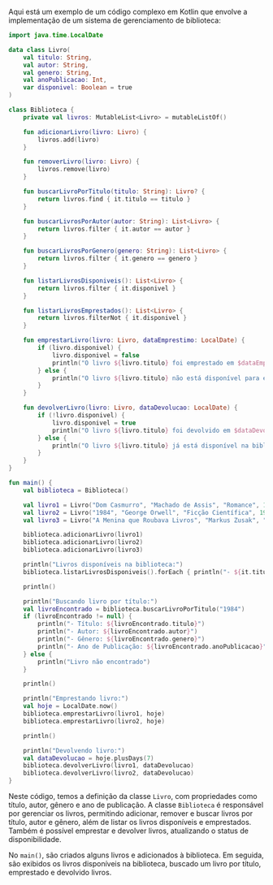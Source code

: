 Aqui está um exemplo de um código complexo em Kotlin que envolve a implementação de um sistema de gerenciamento de biblioteca:

```kotlin
import java.time.LocalDate

data class Livro(
    val titulo: String,
    val autor: String,
    val genero: String,
    val anoPublicacao: Int,
    var disponivel: Boolean = true
)

class Biblioteca {
    private val livros: MutableList<Livro> = mutableListOf()

    fun adicionarLivro(livro: Livro) {
        livros.add(livro)
    }

    fun removerLivro(livro: Livro) {
        livros.remove(livro)
    }

    fun buscarLivroPorTitulo(titulo: String): Livro? {
        return livros.find { it.titulo == titulo }
    }

    fun buscarLivrosPorAutor(autor: String): List<Livro> {
        return livros.filter { it.autor == autor }
    }

    fun buscarLivrosPorGenero(genero: String): List<Livro> {
        return livros.filter { it.genero == genero }
    }

    fun listarLivrosDisponiveis(): List<Livro> {
        return livros.filter { it.disponivel }
    }

    fun listarLivrosEmprestados(): List<Livro> {
        return livros.filterNot { it.disponivel }
    }

    fun emprestarLivro(livro: Livro, dataEmprestimo: LocalDate) {
        if (livro.disponivel) {
            livro.disponivel = false
            println("O livro ${livro.titulo} foi emprestado em $dataEmprestimo")
        } else {
            println("O livro ${livro.titulo} não está disponível para empréstimo")
        }
    }

    fun devolverLivro(livro: Livro, dataDevolucao: LocalDate) {
        if (!livro.disponivel) {
            livro.disponivel = true
            println("O livro ${livro.titulo} foi devolvido em $dataDevolucao")
        } else {
            println("O livro ${livro.titulo} já está disponível na biblioteca")
        }
    }
}

fun main() {
    val biblioteca = Biblioteca()

    val livro1 = Livro("Dom Casmurro", "Machado de Assis", "Romance", 1899)
    val livro2 = Livro("1984", "George Orwell", "Ficção Científica", 1949)
    val livro3 = Livro("A Menina que Roubava Livros", "Markus Zusak", "Drama", 2005)

    biblioteca.adicionarLivro(livro1)
    biblioteca.adicionarLivro(livro2)
    biblioteca.adicionarLivro(livro3)

    println("Livros disponíveis na biblioteca:")
    biblioteca.listarLivrosDisponiveis().forEach { println("- ${it.titulo}") }

    println()

    println("Buscando livro por título:")
    val livroEncontrado = biblioteca.buscarLivroPorTitulo("1984")
    if (livroEncontrado != null) {
        println("- Título: ${livroEncontrado.titulo}")
        println("- Autor: ${livroEncontrado.autor}")
        println("- Gênero: ${livroEncontrado.genero}")
        println("- Ano de Publicação: ${livroEncontrado.anoPublicacao}")
    } else {
        println("Livro não encontrado")
    }

    println()

    println("Emprestando livro:")
    val hoje = LocalDate.now()
    biblioteca.emprestarLivro(livro1, hoje)
    biblioteca.emprestarLivro(livro2, hoje)

    println()

    println("Devolvendo livro:")
    val dataDevolucao = hoje.plusDays(7)
    biblioteca.devolverLivro(livro1, dataDevolucao)
    biblioteca.devolverLivro(livro2, dataDevolucao)
}
```

Neste código, temos a definição da classe `Livro`, com propriedades como título, autor, gênero e ano de publicação. A classe `Biblioteca` é responsável por gerenciar os livros, permitindo adicionar, remover e buscar livros por título, autor e gênero, além de listar os livros disponíveis e emprestados. Também é possível emprestar e devolver livros, atualizando o status de disponibilidade.

No `main()`, são criados alguns livros e adicionados à biblioteca. Em seguida, são exibidos os livros disponíveis na biblioteca, buscado um livro por título, emprestado e devolvido livros.